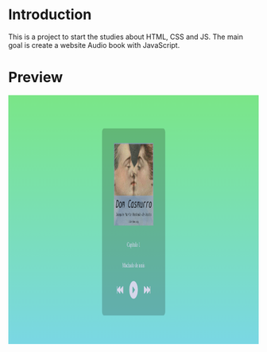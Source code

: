 # Introduction

This is a project to start the studies about HTML, CSS and JS.
The main goal is create a website Audio book  with JavaScript.

# Preview 

<img src="https://github.com/FilipeFRSantana/audio-book/blob/main/Preview.png" height="500"/>
